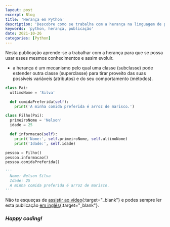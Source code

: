 ```yaml
---
layout: post
excerpt: Blog
title: 'Herança em Python'
description: 'Descobre como se trabalha com a herança na linguagem de programação Python. Obtém respostas às tuas dúvidas com a teoria e os exemplos apresentados.'
keywords: 'python, herança, publicação'
date: 2021-10-26
categories: [Python]
---
```


Nesta publicação aprende-se a trabalhar com a herança para que se possa usar esses mesmos conhecimentos e assim evoluir.

- a herança é um mecanismo pelo qual uma classe (subclasse) pode estender outra classe (superclasse) para tirar proveito das suas possíveis variáveis (atributos) e do seu comportamento (métodos).

```python
class Pai:
  ultimoNome = 'Silva'

  def comidaPreferida(self):
    print('A minha comida preferida é arroz de marisco.')

class Filho(Pai):
  primeiroNome = 'Nelson'
  idade = 25

  def informacao(self):
    print('Nome:', self.primeiroNome, self.ultimoNome)
    print('Idade:', self.idade)

pessoa = Filho()
pessoa.informacao()
pessoa.comidaPreferida()

'''
  Nome: Nelson Silva
  Idade: 25
  A minha comida preferida é arroz de marisco.
'''
```

Não te esqueças de [assistir ao vídeo](https://youtu.be/7cVfMDDAk64){:target="\_blank"} e podes sempre ler esta publicação [em inglês](https://nelsonsilvadev.com/blog/20211026/inheritance-in-python/){:target="\_blank"}.

### _Happy coding!_
